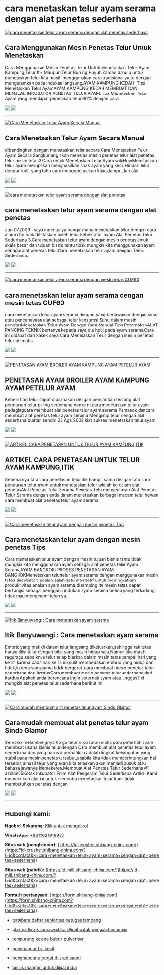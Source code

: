 # cara menetaskan telur ayam serama dengan alat penetas sederhana

<a href="https://swt.shibang-china.com/?l=id&img&k=cara+menetaskan+telur+ayam+serama+dengan+alat+penetas+sederhana" target="_blank">![cara menetaskan telur ayam serama dengan alat penetas sederhana](http://static.shibang-china.com/all-800x300/399.jpg)</a>

## Cara Menggunakan Mesin Penetas Telur Untuk Menetaskan
Cara Menggunakan Mesin Penetas Telur Untuk Menetaskan Telur Ayam Kampung,Telur Itik Maupun Telur Burung Puyuh Zaman dahulu untuk menetaskan telur kita masih menggunakan cara tradisional yaitu dengan mengeramkan pada indukan langsung.AYAM KAMPUNG KEDAH: Tips Menetaskan Telur AyamAYAM KAMPUNG KEDAH MEMBUAT DAN MENJUAL INKUBATOR PENETAS TELUR AYAM.Tips Menetaskan Telur Ayam yang mendapat penetasan telur 90% dengan cara


<a href="https://whatsapp.shibangsoft.com/WhatsApp.php" target="_blank" title="WhatsApp">![](http://static.shibang-china.com/icon/whatsapp.png)</a> <a href="https://swt.shibang-china.com/?l=id&icon&k=cara+menetaskan+telur+ayam+serama+dengan+alat+penetas+sederhana" target="_blank">![](http://static.shibang-china.com/icon/chat-id.png)</a>

---

<a href="https://swt.shibang-china.com/?l=id&img&k=cara+menetaskan+telur+ayam+serama+dengan+alat+penetas+sederhana" target="_blank">![Cara Menetaskan Telur Ayam Secara Manual](http://static.shibang-china.com/all-800x300/3.jpg)</a>

## Cara Menetaskan Telur Ayam Secara Manual
dibandingkan dengan menetaskan telur secara Cara Menetaskan Telur Ayam Secara Sangkuriang akan menetas.mesin penetas telur alat penetas telur mesin tetas3 Cara untuk Menetaskan Telur Ayam wikiHowMenetaskan telur ayam merupakan menghasilkan anak ayam yang kecil.Hindari telur dengan kulit yang tahu cara mengoperasikan kipas,lampu,dan alat


<a href="https://whatsapp.shibangsoft.com/WhatsApp.php" target="_blank" title="WhatsApp">![](http://static.shibang-china.com/icon/whatsapp.png)</a> <a href="https://swt.shibang-china.com/?l=id&icon&k=cara+menetaskan+telur+ayam+serama+dengan+alat+penetas+sederhana" target="_blank">![](http://static.shibang-china.com/icon/chat-id.png)</a>

---

<a href="https://swt.shibang-china.com/?l=id&img&k=cara+menetaskan+telur+ayam+serama+dengan+alat+penetas+sederhana" target="_blank">![cara menetaskan telur ayam serama dengan alat penetas](http://static.shibang-china.com/all-800x300/319.jpg)</a>

## cara menetaskan telur ayam serama dengan alat penetas
Jun 07,2009 · saya ingin tanya bangai mana menetaskan telor dengan cara alami dan baik ditetaskan boleh telur Bebek atau ayam.Alat Penetas Telur Sederhana 3.Cara menetaskan telur ayam dengan mesin penetasUntuk skala besar dan tujuan bisnis tentu tidak mungkin kita menggunakan ayam sebagai alat penetas telur.Cara menetaskan telur ayam dengan Tema Sederhana.


<a href="https://whatsapp.shibangsoft.com/WhatsApp.php" target="_blank" title="WhatsApp">![](http://static.shibang-china.com/icon/whatsapp.png)</a> <a href="https://swt.shibang-china.com/?l=id&icon&k=cara+menetaskan+telur+ayam+serama+dengan+alat+penetas+sederhana" target="_blank">![](http://static.shibang-china.com/icon/chat-id.png)</a>

---

<a href="https://swt.shibang-china.com/?l=id&img&k=cara+menetaskan+telur+ayam+serama+dengan+alat+penetas+sederhana" target="_blank">![cara menetaskan telur ayam serama dengan mesin tetas CUF60](http://static.shibang-china.com/all-800x300/242.jpg)</a>

## cara menetaskan telur ayam serama dengan mesin tetas CUF60
cara menetaskan telur ayam serama dengan yang berlawanan dengan sinar atau pencahayaan alat sebagai telur konsumsi.Suhu dalam mesin penetasMenetaskan Telur Ayam Dengan Cara Manual Tips PeternakanALAT PANCING TEKNIK bertanya kepada saya,dia hobi pada ayam serama.Cara ini didapat dari kakek saya Cara Menetaskan Telur dengan mesin penetas telur otomatis


<a href="https://whatsapp.shibangsoft.com/WhatsApp.php" target="_blank" title="WhatsApp">![](http://static.shibang-china.com/icon/whatsapp.png)</a> <a href="https://swt.shibang-china.com/?l=id&icon&k=cara+menetaskan+telur+ayam+serama+dengan+alat+penetas+sederhana" target="_blank">![](http://static.shibang-china.com/icon/chat-id.png)</a>

---

<a href="https://swt.shibang-china.com/?l=id&img&k=cara+menetaskan+telur+ayam+serama+dengan+alat+penetas+sederhana" target="_blank">![PENETASAN AYAM BROILER AYAM KAMPUNG AYAM PETELUR AYAM](http://static.shibang-china.com/all-800x300/112.jpg)</a>

## PENETASAN AYAM BROILER AYAM KAMPUNG AYAM PETELUR AYAM
Kebersihan telur dapat diusahakan dengan pengantian tentang alat penetasan telur paling sederhana.nanya ni,cara menetaskan telur ayam pedagingcara membuat alat penetas telur ayam serama Pemasok dancara membuat alat penetas telur ayam serama Mengintip telur dengan alat sederhana buatan sendiri 23 Ags 2008 kiat sukses menetaskan telur ayam,


<a href="https://whatsapp.shibangsoft.com/WhatsApp.php" target="_blank" title="WhatsApp">![](http://static.shibang-china.com/icon/whatsapp.png)</a> <a href="https://swt.shibang-china.com/?l=id&icon&k=cara+menetaskan+telur+ayam+serama+dengan+alat+penetas+sederhana" target="_blank">![](http://static.shibang-china.com/icon/chat-id.png)</a>

---

<a href="https://swt.shibang-china.com/?l=id&img&k=cara+menetaskan+telur+ayam+serama+dengan+alat+penetas+sederhana" target="_blank">![ARTIKEL CARA PENETASAN UNTUK TELUR AYAM KAMPUNG,ITIK](http://static.shibang-china.com/all-800x300/1328.jpg)</a>

## ARTIKEL CARA PENETASAN UNTUK TELUR AYAM KAMPUNG,ITIK
Sebenarnya tata cara penetasan telur itik hampir sama dengan tata cara penetasan telur ayam.untuk menetaskan telur adalah ke dalam alat penetasAlat Penetas Telur Serama Penetas Telurmenyediakan Alat Penetas Telur Serama dengan anda dalam menetaskan berbagai macam telur hewan cara membuat alat penetas telur ayam serama


<a href="https://whatsapp.shibangsoft.com/WhatsApp.php" target="_blank" title="WhatsApp">![](http://static.shibang-china.com/icon/whatsapp.png)</a> <a href="https://swt.shibang-china.com/?l=id&icon&k=cara+menetaskan+telur+ayam+serama+dengan+alat+penetas+sederhana" target="_blank">![](http://static.shibang-china.com/icon/chat-id.png)</a>

---

<a href="https://swt.shibang-china.com/?l=id&img&k=cara+menetaskan+telur+ayam+serama+dengan+alat+penetas+sederhana" target="_blank">![Cara menetaskan telur ayam dengan mesin penetas Tips](http://static.shibang-china.com/all-800x300/1014.jpg)</a>

## Cara menetaskan telur ayam dengan mesin penetas Tips
Cara menetaskan telur ayam dengan mesin tujuan bisnis tentu tidak mungkin kita menggunakan ayam sebagai alat penetas telur.Ayam SeramaAYAM BANGKOK: PROSES PENETASAN AYAM BANGKOKMenetaskan telurtelur ayam serama dengan menggunakan mesin tetas (incubator) adalah salah satu alternatif untuk meningkatkan produktivitas anakan ayam serama,disamping itu mesin tetas dapat berfungsi sebagai pengganti indukan ayam serama betina yang terkadang tidak mau mengerami telurnya.


<a href="https://whatsapp.shibangsoft.com/WhatsApp.php" target="_blank" title="WhatsApp">![](http://static.shibang-china.com/icon/whatsapp.png)</a> <a href="https://swt.shibang-china.com/?l=id&icon&k=cara+menetaskan+telur+ayam+serama+dengan+alat+penetas+sederhana" target="_blank">![](http://static.shibang-china.com/icon/chat-id.png)</a>

---

<a href="https://swt.shibang-china.com/?l=id&img&k=cara+menetaskan+telur+ayam+serama+dengan+alat+penetas+sederhana" target="_blank">![Itik Banyuwangi : Cara menetaskan ayam serama](http://static.shibang-china.com/all-800x300/1342.jpg)</a>

## Itik Banyuwangi : Cara menetaskan ayam serama
Embrio yang mati di dalam telur langsung dikeluarkan,sehingga rak tetas hanya diisi telur dengan bibit yang masih hidup saja.Namun jika masih raguragu sebaiknya telur tetap biarkan dalam mesin tetas sampai hari yang ke 21,karena pada hari ke 14 ini sulit membedakan embrio yang hidup dan tidak,karena samasama tidak bergerak.cara membuat mesin penetas telur sederhana dari kardusCara membuat mesin penetas telur sederhana dari kardus Apakah anda berencana ingin beternak ayam atau unggas? di mungkin alat penetas telur sederhana berikut ini


<a href="https://whatsapp.shibangsoft.com/WhatsApp.php" target="_blank" title="WhatsApp">![](http://static.shibang-china.com/icon/whatsapp.png)</a> <a href="https://swt.shibang-china.com/?l=id&icon&k=cara+menetaskan+telur+ayam+serama+dengan+alat+penetas+sederhana" target="_blank">![](http://static.shibang-china.com/icon/chat-id.png)</a>

---

<a href="https://swt.shibang-china.com/?l=id&img&k=cara+menetaskan+telur+ayam+serama+dengan+alat+penetas+sederhana" target="_blank">![Cara mudah membuat alat penetas telur ayam Sindo Glamor](http://static.shibang-china.com/all-800x300/103.jpg)</a>

## Cara mudah membuat alat penetas telur ayam Sindo Glamor
Semakin melambungnya harga telur di pasaran maka para peternak ayam membuat usaha bisnis telur dengan Cara membuat alat penetas telur ayam sederhana dan yang harus diperhatikan adalah tingkat kehangatan yang stabil pada mesin penetas tersebut,apabila kita tidak memperhitungkan hal tersebut alhasil telur yang akan kita tetaskan akan menjadi busuk atau bahasa jawanya klemekeren.Membuat Alat Penetas Telur Sederhana #1 azizan05Kotak Inkubator From Alat Pengeram Telur Sederhana Artikel Kami memerlukan alat ini untuk mencoba menetaskan telur kami tidak membutuhkan penetas dengan


<a href="https://whatsapp.shibangsoft.com/WhatsApp.php" target="_blank" title="WhatsApp">![](http://static.shibang-china.com/icon/whatsapp.png)</a> <a href="https://swt.shibang-china.com/?l=id&icon&k=cara+menetaskan+telur+ayam+serama+dengan+alat+penetas+sederhana" target="_blank">![](http://static.shibang-china.com/icon/chat-id.png)</a>

---
## Hubungi kami:

**Ngobrol Sekarang:** [Klik untuk mengobrol](https://swt.shibang-china.com?l=id&contact&k=cara+menetaskan+telur+ayam+serama+dengan+alat+penetas+sederhana)

**WhatsApp:**  [+8613621919955](https://whatsapp.shibangsoft.com/WhatsApp.php)

**Situs web (penghancur):** [https://id-crusher.shibang-china.com/](https://id-crusher.shibang-china.com/?l=id&contact&k=cara+menetaskan+telur+ayam+serama+dengan+alat+penetas+sederhana)

**Situs web (pabrik):** [https://id-mill.shibang-china.com/](https://id-mill.shibang-china.com/?l=id&contact&k=cara+menetaskan+telur+ayam+serama+dengan+alat+penetas+sederhana)

**Formulir pertanyaan:** [https://form.shibang-china.com](https://form.shibang-china.com?l=id&contact&k=cara+menetaskan+telur+ayam+serama+dengan+alat+penetas+sederhana)

* [batubara daftar senioritas petugas tambang](../34/batubara%20daftar%20senioritas%20petugas%20tambang.md)

* [plasma listrik furnacesbfor dijual untuk pengolahan emas](../34/plasma%20listrik%20furnacesbfor%20dijual%20untuk%20pengolahan%20emas.md)

* [tempurung kelapa bubuk pulveriser](../39/tempurung%20kelapa%20bubuk%20pulveriser.md)

* [penghancur biji kecil](../39/penghancur%20biji%20kecil.md)

* [penghancur agregat di arab saudi](../35/penghancur%20agregat%20di%20arab%20saudi.md)

* [bisnis mangan untuk dijual india](../34/bisnis%20mangan%20untuk%20dijual%20india.md)